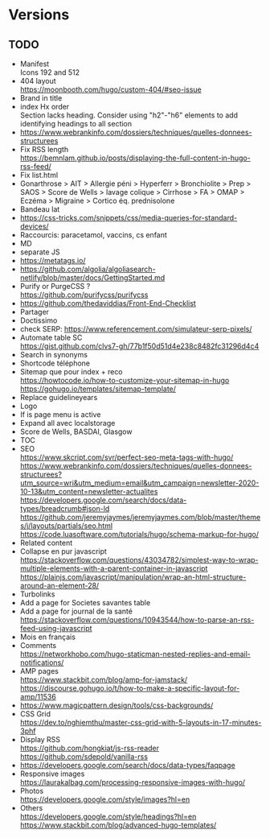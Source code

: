 # Versions

## TODO

- Manifest  
Icons 192 and 512
- 404 layout  
https://moonbooth.com/hugo/custom-404/#seo-issue
- Brand in title
- index Hx order  
Section lacks heading. Consider using "h2"-"h6" elements to add identifying headings to all section
- https://www.webrankinfo.com/dossiers/techniques/quelles-donnees-structurees
- Fix RSS length  
https://bemnlam.github.io/posts/displaying-the-full-content-in-hugo-rss-feed/
- Fix list.html
- Gonarthrose > AIT > Allergie péni > Hyperferr > Bronchiolite > Prep > SAOS > Score de Wells > lavage colique > Cirrhose > FA > OMAP > Eczéma > Migraine > Cortico éq. prednisolone
- Bandeau lat
- https://css-tricks.com/snippets/css/media-queries-for-standard-devices/
- Raccourcis: paracetamol, vaccins, cs enfant
- MD
- separate JS
- https://metatags.io/
- https://github.com/algolia/algoliasearch-netlify/blob/master/docs/GettingStarted.md
- Purify or PurgeCSS ?  
https://github.com/purifycss/purifycss
- https://github.com/thedaviddias/Front-End-Checklist
- Partager
- Doctissimo
- check SERP: https://www.referencement.com/simulateur-serp-pixels/
- Automate table SC  
https://gist.github.com/clvs7-gh/77b1f50d51d4e238c8482fc31296d4c4
- Search in synonyms
- Shortcode téléphone
- Sitemap que pour index + reco  
https://howtocode.io/how-to-customize-your-sitemap-in-hugo  
https://gohugo.io/templates/sitemap-template/
- Replace guidelineyears
- Logo
- If is page menu is active
- Expand all avec localstorage
- Score de Wells, BASDAI, Glasgow
- TOC
- SEO  
https://www.skcript.com/svr/perfect-seo-meta-tags-with-hugo/
https://www.webrankinfo.com/dossiers/techniques/quelles-donnees-structurees?utm_source=wri&utm_medium=email&utm_campaign=newsletter-2020-10-13&utm_content=newsletter-actualites  
https://developers.google.com/search/docs/data-types/breadcrumb#json-ld  
https://github.com/jeremyjaymes/jeremyjaymes.com/blob/master/themes/j/layouts/partials/seo.html  
https://code.luasoftware.com/tutorials/hugo/schema-markup-for-hugo/
- Related content
- Collapse en pur javascript  
https://stackoverflow.com/questions/43034782/simplest-way-to-wrap-multiple-elements-with-a-parent-container-in-javascript
https://plainjs.com/javascript/manipulation/wrap-an-html-structure-around-an-element-28/
- Turbolinks
- Add a page for Societes savantes table
- Add a page for journal de la santé  
https://stackoverflow.com/questions/10943544/how-to-parse-an-rss-feed-using-javascript
- Mois en français
- Comments  
https://networkhobo.com/hugo-staticman-nested-replies-and-email-notifications/
- AMP pages  
https://www.stackbit.com/blog/amp-for-jamstack/  
https://discourse.gohugo.io/t/how-to-make-a-specific-layout-for-amp/11536
- https://www.magicpattern.design/tools/css-backgrounds/
- CSS Grid  
https://dev.to/nghiemthu/master-css-grid-with-5-layouts-in-17-minutes-3phf
- Display RSS  
https://github.com/hongkiat/js-rss-reader  
https://github.com/sdepold/vanilla-rss
- https://developers.google.com/search/docs/data-types/faqpage
- Responsive images  
https://laurakalbag.com/processing-responsive-images-with-hugo/
- Photos  
https://developers.google.com/style/images?hl=en
- Others  
https://developers.google.com/style/headings?hl=en  
https://www.stackbit.com/blog/advanced-hugo-templates/
